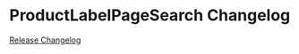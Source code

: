 # ProductLabelPageSearch Changelog

[Release Changelog](https://github.com/spryker/ProductLabelPageSearch/releases)
